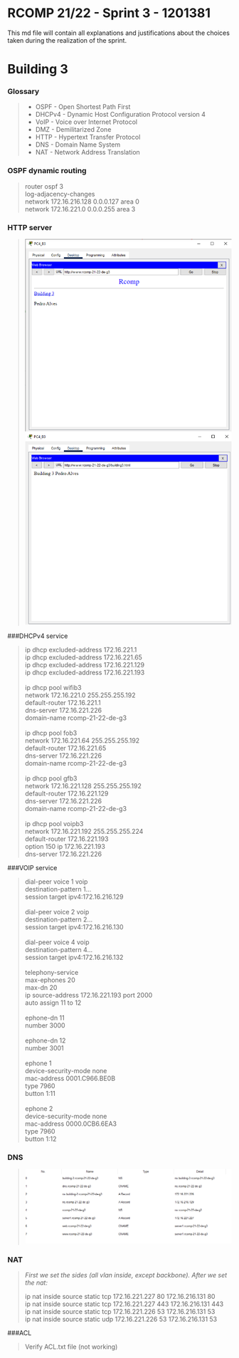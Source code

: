 RCOMP 21/22 - Sprint 3 - 1201381
===========================================
This md file will contain all explanations and justifications about the choices taken during the realization of the sprint.
# Building 3
### Glossary
> * OSPF - Open Shortest Path First
> * DHCPv4 - Dynamic Host Configuration Protocol version 4
> * VoIP - Voice over Internet Protocol
> * DMZ - Demilitarized Zone
> * HTTP - Hypertext Transfer Protocol
> * DNS - Domain Name System
> * NAT - Network Address Translation

### OSPF dynamic routing
> router ospf 3<br>
> log-adjacency-changes<br>
> network 172.16.216.128 0.0.0.127 area 0<br>
> network 172.16.221.0 0.0.0.255 area 3<br>

### HTTP server

> ![site1](Figures/html1.png)
> ![site2](Figures/html2.png)

###DHCPv4 service
> ip dhcp excluded-address 172.16.221.1<br>
> ip dhcp excluded-address 172.16.221.65<br>
> ip dhcp excluded-address 172.16.221.129<br>
> ip dhcp excluded-address 172.16.221.193<br>
><br>
> ip dhcp pool wifib3<br>
> network 172.16.221.0 255.255.255.192<br>
> default-router 172.16.221.1<br>
> dns-server 172.16.221.226<br>
> domain-name rcomp-21-22-de-g3<br>
> <br>
> ip dhcp pool fob3<br>
> network 172.16.221.64 255.255.255.192<br>
> default-router 172.16.221.65<br>
> dns-server 172.16.221.226<br>
> domain-name rcomp-21-22-de-g3<br>
> <br>
> ip dhcp pool gfb3<br>
> network 172.16.221.128 255.255.255.192<br>
> default-router 172.16.221.129<br>
> dns-server 172.16.221.226<br>
> domain-name rcomp-21-22-de-g3<br>
> <br>
> ip dhcp pool voipb3<br>
> network 172.16.221.192 255.255.255.224<br>
> default-router 172.16.221.193<br>
> option 150 ip 172.16.221.193<br>
> dns-server 172.16.221.226<br>

###VOIP service
> dial-peer voice 1 voip<br>
> destination-pattern 1...<br>
> session target ipv4:172.16.216.129<br>
><br>
> dial-peer voice 2 voip<br>
> destination-pattern 2...<br>
> session target ipv4:172.16.216.130<br>
><br>
> dial-peer voice 4 voip<br>
> destination-pattern 4...<br>
> session target ipv4:172.16.216.132<br>
><br>
> telephony-service<br>
> max-ephones 20<br>
> max-dn 20<br>
> ip source-address 172.16.221.193 port 2000<br>
> auto assign 11 to 12<br>
><br>
> ephone-dn 11<br>
> number 3000<br>
><br>
> ephone-dn 12<br>
> number 3001<br>
><br>
> ephone 1<br>
> device-security-mode none<br>
> mac-address 0001.C966.BE0B<br>
> type 7960<br>
> button 1:11<br>
><br>
> ephone 2<br>
> device-security-mode none<br>
> mac-address 0000.0CB6.6EA3<br>
> type 7960<br>
> button 1:12<br>

### DNS

> ![DNS](Figures/dns.PNG)

### NAT
> *First we set the sides (all vlan inside, except backbone). After we set the nat:*<br>
> 
> ip nat inside source static tcp 172.16.221.227 80 172.16.216.131 80 <br>
> ip nat inside source static tcp 172.16.221.227 443 172.16.216.131 443 <br>
> ip nat inside source static tcp 172.16.221.226 53 172.16.216.131 53 <br>
> ip nat inside source static udp 172.16.221.226 53 172.16.216.131 53 <br>

###ACL

> Verify ACL.txt file (not working)
